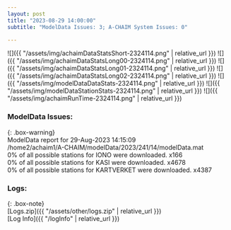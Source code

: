 ```yaml
---
layout: post
title: "2023-08-29 14:00:00"
subtitle: "ModelData Issues: 3; A-CHAIM System Issues: 0"

---
```


![]({{ "/assets/img/achaimDataStatsShort-2324114.png" | relative_url }})
![]({{ "/assets/img/achaimDataStatsLong00-2324114.png" | relative_url }})
![]({{ "/assets/img/achaimDataStatsLong01-2324114.png" | relative_url }})
![]({{ "/assets/img/achaimDataStatsLong02-2324114.png" | relative_url }})
![]({{ "/assets/img/modelDataDataStats-2324114.png" | relative_url }})
![]({{ "/assets/img/modelDataStationStats-2324114.png" | relative_url }})
![]({{ "/assets/img/achaimRunTime-2324114.png" | relative_url }})


### ModelData Issues:  
  
{: .box-warning}  
 ModelData report for 29-Aug-2023 14:15:09   
 /home2/achaim1/A-CHAIM/modelData/2023/241/14/modelData.mat   
 0% of all possible stations for IONO were downloaded. x166   
 0% of all possible stations for KASI were downloaded. x4678   
 0% of all possible stations for KARTVERKET were downloaded. x4387   
  


### Logs:  
  
{: .box-note}  
[Logs.zip]({{ "/assets/other/logs.zip" | relative_url }})  
[Log Info]({{ "/logInfo" | relative_url }})  
